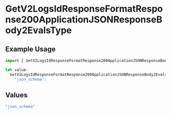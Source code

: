 # GetV2LogsIdResponseFormatResponse200ApplicationJSONResponseBody2EvalsType

## Example Usage

```typescript
import { GetV2LogsIdResponseFormatResponse200ApplicationJSONResponseBody2EvalsType } from "orq-poc-typescript-multi-env-version/models/operations";

let value:
  GetV2LogsIdResponseFormatResponse200ApplicationJSONResponseBody2EvalsType =
    "json_schema";
```

## Values

```typescript
"json_schema"
```